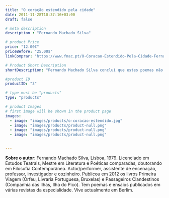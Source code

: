 ```yaml
---
title: "O coração estendido pela cidade"
date: 2011-11-28T10:37:16+03:00
draft: false

# meta description
description : "Fernando Machado Silva"

# product Price
price: "12.00€"
priceBefore: "25.00$"
linkComprar: "https://www.fnac.pt/O-Coracao-Estendido-Pela-Cidade-Fernando-Machado-Silva/a1446294"

# Product Short Description
shortDescription: "Fernando Machado Silva conclui que estes poemas não tratam de Lisboa, nem de Berlim. Estes poemas são as notas de rodapé, ou a legenda de um guia que um viajante pudesse ler ao passear por uma ou outra cidade. São um certo tipo de legenda ou nota de um estranho mapa. As duas cidades são a moldura e a paisagem, enquanto os poemas, inseridos ou nelas projectados, são uma dança de palavras e afectos ocorridos. É por isso que o livro não poderia ter um fim, sempre algo lhe juntaria, acrescentaria, pois a viagem da existência é infinita. Como um flanêur, desenrolando-se em Lisboa e Berlim, os poemas de Silva falam de partidas e chegadas, de encontros e desencontros, em um mundo de eterno movimento, impetuoso, que chega aos olhos, passeia por dentro, flui ao redor do corpo e atravessa pelas mãos em escritos invisíveis à percepção alheia."

#product ID
productID: "3"

# type must be "products"
type: "products"

# product Images
# first image will be shown in the product page
images:
  - image: "images/products/o-coracao-estendido.jpg"
  - image: "images/products/product-null.png"
  - image: "images/products/product-null.png"
  - image: "images/products/product-null.png"


---
```


**Sobre o autor**: Fernando Machado Silva, Lisboa, 1979. Licenciado em Estudos Teatrais, Mestre em Literatura e Poéticas comparadas, doutorando em Filosofia Contemporânea. Actor/performer, assistente de encenação, professor, investigador e cozinheiro. Publicou em 2012 os livros Primeira Viagem (Orfeu, Livraria Portuguesa, Bruxelas) e Passageiros Clandestinos (Companhia das Ilhas, Ilha do Pico). Tem poemas e ensaios publicados em várias revistas da especialidade. Vive actualmente em Berlim.